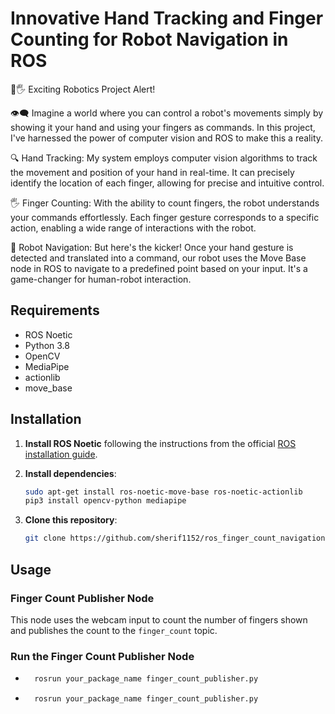 # Innovative Hand Tracking and Finger Counting for Robot Navigation in ROS

🤖🖐️ Exciting Robotics Project Alert!

👁️‍🗨️ Imagine a world where you can control a robot's movements simply by showing it your hand and using your fingers as commands. In this project, I've harnessed the power of computer vision and ROS to make this a reality.

🔍 Hand Tracking: My system employs computer vision algorithms to track the movement and position of your hand in real-time. It can precisely identify the location of each finger, allowing for precise and intuitive control.

🖐️ Finger Counting: With the ability to count fingers, the robot understands your commands effortlessly. Each finger gesture corresponds to a specific action, enabling a wide range of interactions with the robot.

🏁 Robot Navigation: But here's the kicker! Once your hand gesture is detected and translated into a command, our robot uses the Move Base node in ROS to navigate to a predefined point based on your input. It's a game-changer for human-robot interaction.

## Requirements

- ROS Noetic
- Python 3.8
- OpenCV
- MediaPipe
- actionlib
- move_base
## Installation

1. **Install ROS Noetic** following the instructions from the official [ROS installation guide](https://github.com/arab-meet/2.ROS-Basics-Workshop/blob/main/ROS%20Introduction%20And%20Installation/source/ROS%20installation%20and%20setup.md).

2. **Install dependencies**:
    ```bash
    sudo apt-get install ros-noetic-move-base ros-noetic-actionlib
    pip3 install opencv-python mediapipe
    ```

3. **Clone this repository**:
    ```bash
    git clone https://github.com/sherif1152/ros_finger_count_navigation.git
    ```

## Usage

### Finger Count Publisher Node

This node uses the webcam input to count the number of fingers shown and publishes the count to the `finger_count` topic.

### Run the Finger Count Publisher Node

- ```bash
    rosrun your_package_name finger_count_publisher.py
    ```

- ```bash
    rosrun your_package_name finger_count_publisher.py
    ```
